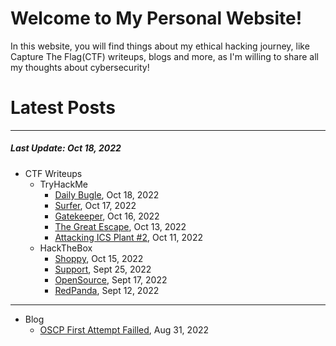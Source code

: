 # Welcome to My Personal Website!

In this website, you will find things about my ethical hacking journey, like Capture The Flag(CTF) writeups, blogs and more, as I'm willing to share all my thoughts about cybersecurity!

# Latest Posts

* * *
##### Last Update: Oct 18, 2022

- CTF Writeups
	- TryHackMe
		- [Daily Bugle](https://siunam321.github.io/ctf/tryhackme/Daily-Bugle), Oct 18, 2022
		- [Surfer](https://siunam321.github.io/ctf/tryhackme/Surfer), Oct 17, 2022
		- [Gatekeeper](https://siunam321.github.io/ctf/tryhackme/Gatekeeper), Oct 16, 2022
		- [The Great Escape](https://siunam321.github.io/ctf/tryhackme/The-Great-Escape), Oct 13, 2022
		- [Attacking ICS Plant #2](https://siunam321.github.io/ctf/tryhackme/Attacking-ICS-Plant-2), Oct 11, 2022
	- HackTheBox
		- [Shoppy](https://siunam321.github.io/ctf/hackthebox/Shoppy/), Oct 15, 2022
		- [Support](https://siunam321.github.io/ctf/hackthebox/Support/), Sept 25, 2022
		- [OpenSource](https://siunam321.github.io/ctf/hackthebox/OpenSource/), Sept 17, 2022
		- [RedPanda](https://siunam321.github.io/ctf/hackthebox/RedPanda/), Sept 12, 2022

* * *
- Blog
	- [OSCP First Attempt Failled](https://siunam321.github.io/blog/2022-08-31-OSCP-First-Attempt-Failled), Aug 31, 2022

